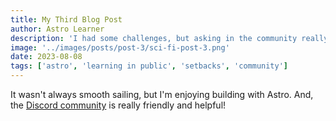 ```yaml
---
title: My Third Blog Post
author: Astro Learner
description: 'I had some challenges, but asking in the community really helped!'
image: '../images/posts/post-3/sci-fi-post-3.png'
date: 2023-08-08
tags: ['astro', 'learning in public', 'setbacks', 'community']
---
```


It wasn't always smooth sailing, but I'm enjoying building with Astro. And, the [Discord community](https://astro.build/chat) is really friendly and helpful!
